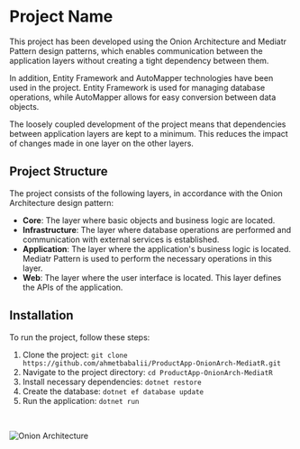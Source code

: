 # Project Name

This project has been developed using the Onion Architecture and Mediatr Pattern design patterns, which enables communication between the application layers without creating a tight dependency between them.

In addition, Entity Framework and AutoMapper technologies have been used in the project. Entity Framework is used for managing database operations, while AutoMapper allows for easy conversion between data objects.

The loosely coupled development of the project means that dependencies between application layers are kept to a minimum. This reduces the impact of changes made in one layer on the other layers.

## Project Structure

The project consists of the following layers, in accordance with the Onion Architecture design pattern:

- **Core**: The layer where basic objects and business logic are located.
- **Infrastructure**: The layer where database operations are performed and communication with external services is established.
- **Application**: The layer where the application's business logic is located. Mediatr Pattern is used to perform the necessary operations in this layer.
- **Web**: The layer where the user interface is located. This layer defines the APIs of the application.

## Installation

To run the project, follow these steps:

1. Clone the project: `git clone https://github.com/ahmetbabalii/ProductApp-OnionArch-MediatR.git`
2. Navigate to the project directory: `cd ProductApp-OnionArch-MediatR`
3. Install necessary dependencies: `dotnet restore`
4. Create the database: `dotnet ef database update`
5. Run the application: `dotnet run`


<br/>


![Onion Architecture](https://www.gencayyildiz.com/blog/wp-content/uploads/2021/03/Nedir-Bu-Onion-Architecture-1.png)


